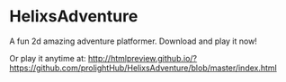 # HelixsAdventure
A fun 2d amazing adventure platformer.
Download and play it now!

Or play it anytime at: http://htmlpreview.github.io/?https://github.com/prolightHub/HelixsAdventure/blob/master/index.html
